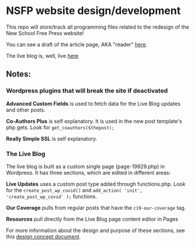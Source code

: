 # NSFP website design/development

This repo will store/track all programming files related to the redesign of the New School Free Press website!

You can see a draft of the article page, AKA "reader" [here](https://nchilla.github.io/nsfp-website/reader/).

The live blog is, well, live [here](https://www.newschoolfreepress.com/covid-19/)



## Notes:

### Wordpress plugins that will break the site if deactivated

**Advanced Custom Fields** is used to fetch data for the Live Blog updates and other posts.

**Co-Authors Plus** is self explanatory. It is used in the new post template's php gets. Look for `get_coauthors($thepost);`

**Really Simple SSL** is self explanatory.


### The Live Blog

The live blog is built as a custom single page (page-19929.php) in Wordpress. It has three sections, which are edited in different areas:

**Live Updates** uses a custom post type added through functions.php. Look for the `create_post_wp_covid()` and `add_action( 'init', 'create_post_wp_covid' );` functions.

**Our Coverage** pulls from regular posts that have the `c19-our-coverage` tag.

**Resources** pull directly from the Live Blog page content editor in Pages

For more information about the design and purpose of these sections, see this [design concept document](https://paper.dropbox.com/doc/NSFP-COVID-19-Custom-Page--A~2Y4ml62KtQQF~Mst31JIh3AQ-TQUIl3GJhBi875GUSnrvR).
